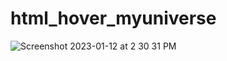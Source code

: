 # html_hover_myuniverse

![Screenshot 2023-01-12 at 2 30 31 PM](https://user-images.githubusercontent.com/92414210/212195362-a43ba898-f309-4d79-81e4-975b4af3e239.png)
